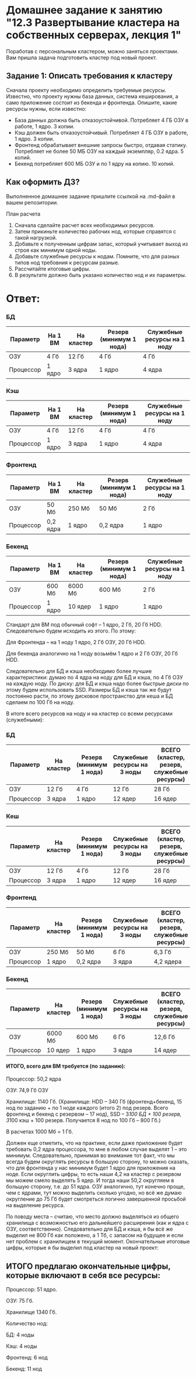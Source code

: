 # Домашнее задание к занятию "12.3 Развертывание кластера на собственных серверах, лекция 1"
Поработав с персональным кластером, можно заняться проектами. Вам пришла задача подготовить кластер под новый проект.

## Задание 1: Описать требования к кластеру
Сначала проекту необходимо определить требуемые ресурсы. Известно, что проекту нужны база данных, система кеширования, а само приложение состоит из бекенда и фронтенда. Опишите, какие ресурсы нужны, если известно:

* База данных должна быть отказоустойчивой. Потребляет 4 ГБ ОЗУ в работе, 1 ядро. 3 копии.
* Кэш должен быть отказоустойчивый. Потребляет 4 ГБ ОЗУ в работе, 1 ядро. 3 копии.
* Фронтенд обрабатывает внешние запросы быстро, отдавая статику. Потребляет не более 50 МБ ОЗУ на каждый экземпляр, 0.2 ядра. 5 копий.
* Бекенд потребляет 600 МБ ОЗУ и по 1 ядру на копию. 10 копий.

## Как оформить ДЗ?

Выполненное домашнее задание пришлите ссылкой на .md-файл в вашем репозитории.

План расчета
1. Сначала сделайте расчет всех необходимых ресурсов.
2. Затем прикиньте количество рабочих нод, которые справятся с такой нагрузкой.
3. Добавьте к полученным цифрам запас, который учитывает выход из строя как минимум одной ноды.
4. Добавьте служебные ресурсы к нодам. Помните, что для разных типов нод требовния к ресурсам разные.
5. Рассчитайте итоговые цифры.
6. В результате должно быть указано количество нод и их параметры.


# Ответ: 

### БД
|Параметр | На 1 ВМ | На кластер | Резерв (минимум 1 нода) | Служебные ресурсы на 1 ноду|
|-------- | ------- | ---------- | ----------------------- |---------|
|ОЗУ|4 Гб|12 Гб|4 Гб|4 Гб|
|Процессор|1 ядро|3 ядра|1 ядро|4 ядра|

### Кэш
|Параметр | На 1 ВМ | На кластер | Резерв (минимум 1 нода) | Служебные ресурсы на 1 ноду|
|-------- | ------- | ---------- | ----------------------- |---------|
|ОЗУ|4 Гб|12 Гб|4 Гб|4 Гб|
|Процессор|1 ядро|3 ядра|1 ядро|4 ядра|

### Фронтенд
|Параметр | На 1 ВМ | На кластер | Резерв (минимум 1 нода) | Служебные ресурсы на 1 ноду|
|-------- | ------- | ---------- | ----------------------- |---------|
|ОЗУ|50 Мб|250 Мб|50 Мб|2 Гб|
|Процессор|0,2 ядра|1 ядро|0,2 ядра|1 ядро|

### Бекенд
|Параметр | На 1 ВМ | На кластер | Резерв (минимум 1 нода) | Служебные ресурсы на 1 ноду|
|-------- | ------- | ---------- | ----------------------- |---------|
|ОЗУ|600 Мб|6000 Мб|600 Мб|2 Гб|
|Процессор|1 ядро|10 ядер|1 ядро|1 ядро|

Стандарт для ВМ под обычный софт – 1 ядро, 2 Гб, 20 Гб HDD. Следовательно будем исходить из этого. По этому:

Для Фронтенда – на 1 ноду 1 ядро, 2 Гб ОЗУ, 20 Гб HDD.

Для бекенда аналогично на 1 ноду возьмём 1 ядро и 2 Гб ОЗУ, 20 Гб HDD.

Следовательно для БД и кэша необходимо более лучшие характеристики: думаю по 4 ядра на ноду для БД и кэша, по 4 Гб ОЗУ на каждую ноду. По диску: для БД и кэша надо более быстрые диски по этому будем использовать SSD. Размеры БД и кэша так же будут постоянно расти, по этому дисковое пространство для кеша и БД сделаем по 100 Гб на ноду.

В итоге всего ресурсов на ноду и на кластер со всеми ресурсами (служебными):

### БД
|Параметр | На кластер | Резерв (минимум 1 нода) | Служебные ресурсы на 3 ноды | ВСЕГО (кластер, резерв, служебные ресурсы)|
|-------- | ------- | ---------- | ----------------------- |---------|
|ОЗУ|12 Гб|4 Гб|12 Гб|28 Гб|
|Процессор|3 ядра|1 ядро|12 ядер|16 ядер|

### Кеш
|Параметр | На кластер | Резерв (минимум 1 нода) | Служебные ресурсы на 3 ноды | ВСЕГО (кластер, резерв, служебные ресурсы)|
|-------- | ------- | ---------- | ----------------------- |---------|
|ОЗУ|12 Гб|4 Гб|12 Гб|28 Гб|
|Процессор|3 ядра|1 ядро|12 ядер|16 ядер|

### Фронтенд
|Параметр | На кластер | Резерв (минимум 1 нода) | Служебные ресурсы на 3 ноды | ВСЕГО (кластер, резерв, служебные ресурсы)|
|-------- | ------- | ---------- | ----------------------- |---------|
|ОЗУ|250 Мб|50 Мб|6 Гб|6,3 Гб|
|Процессор|1 ядро|0,2 ядра|3 ядра|4,2 ядера|


### Бекенд
|Параметр | На кластер | Резерв (минимум 1 нода) | Служебные ресурсы на 3 ноды | ВСЕГО (кластер, резерв, служебные ресурсы)|
|-------- | ------- | ---------- | ----------------------- |---------|
|ОЗУ|6000 Мб|600 Мб|6 Гб|12,6 Гб|
|Процессор|10 ядер|1 ядро|3 ядра|14 ядер|

#### ИТОГО, всего для ВМ требуется (по заданию): 

Процессор: 50,2 ядра

ОЗУ: 74,9 Гб ОЗУ

Хранилище: 1140 Гб. (Хранилище: HDD – 340 Гб (фронтенд+бекенд, 15 нод по заданию + по 1 ноде каждого (итого 2) под резерв. Всего фронтенд и бекенд с резервом – 17 нод), SSD – 3*100 БД + 100 резерв, 3*100 кэш + 100 резерв. Получается 8 нод по 100 Гб – 800 Гб.)

В расчетах 1000 Мб = 1 Гб.

Должен еще отметить, что на практике, если даже приложение будет требовать 0,2 ядра процессора, то мне в любом случае выделят 1 – это минимум. Следовательно, принимая во внимание тот факт, что мы всегда будем округлять ресурсы в большую сторону, то можно сказать, что для фронтенда у нас минимум будет 1 ядро для приложения на ноде. Если округлить цифры, то есть наши 4,2 на кластер с резервом мы можем смело выделять 5 ядер. И тогда наши 50,2 округляем в большую сторону, т.е. до 51 ядра.
ОЗУ аналогично, тут конечно проще, чем с ядрами, тут можно выделить сколько угодно, но всё же думаю округление до 75 Гб будет смотреться логично завершенной просьбой на выделение ресурса.

По поводу места – считаю, что место должно выделяться из общего хранилища с возможностью его дальнейшего расширения (как и ядра с ОЗУ, соответственно). Следовательно для БД и кэша, я бы всё же выделил не 800 Гб как положено, а 1 Тб, с запасом на будущее и если нет проблем с хранилищем в текущий момент.
Окончательные итоговые цифры, которые я бы выделил под кластер на новый проект:

## ИТОГО предлагаю окончательные цифры, которые включают в себя все ресурсы:

Процессор: 51 ядро.

ОЗУ: 75 Гб.

Хранилище 1340 Гб.

Количество нод: 

БД: 4 ноды

Кэш: 4 ноды

Фронтенд: 6 нод

Бекенд: 11 нод
